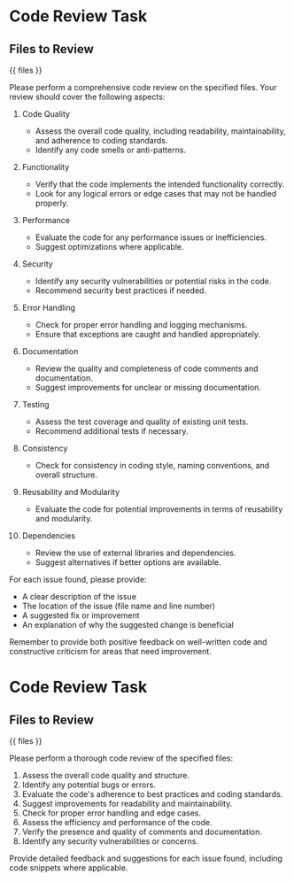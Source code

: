 # Code Review Task

## Files to Review
{{ files }}

Please perform a comprehensive code review on the specified files. Your review should cover the following aspects:

1. Code Quality
   - Assess the overall code quality, including readability, maintainability, and adherence to coding standards.
   - Identify any code smells or anti-patterns.

2. Functionality
   - Verify that the code implements the intended functionality correctly.
   - Look for any logical errors or edge cases that may not be handled properly.

3. Performance
   - Evaluate the code for any performance issues or inefficiencies.
   - Suggest optimizations where applicable.

4. Security
   - Identify any security vulnerabilities or potential risks in the code.
   - Recommend security best practices if needed.

5. Error Handling
   - Check for proper error handling and logging mechanisms.
   - Ensure that exceptions are caught and handled appropriately.

6. Documentation
   - Review the quality and completeness of code comments and documentation.
   - Suggest improvements for unclear or missing documentation.

7. Testing
   - Assess the test coverage and quality of existing unit tests.
   - Recommend additional tests if necessary.

8. Consistency
   - Check for consistency in coding style, naming conventions, and overall structure.

9. Reusability and Modularity
   - Evaluate the code for potential improvements in terms of reusability and modularity.

10. Dependencies
    - Review the use of external libraries and dependencies.
    - Suggest alternatives if better options are available.

For each issue found, please provide:
- A clear description of the issue
- The location of the issue (file name and line number)
- A suggested fix or improvement
- An explanation of why the suggested change is beneficial

Remember to provide both positive feedback on well-written code and constructive criticism for areas that need improvement.
# Code Review Task

## Files to Review
{{ files }}

Please perform a thorough code review of the specified files:

1. Assess the overall code quality and structure.
2. Identify any potential bugs or errors.
3. Evaluate the code's adherence to best practices and coding standards.
4. Suggest improvements for readability and maintainability.
5. Check for proper error handling and edge cases.
6. Assess the efficiency and performance of the code.
7. Verify the presence and quality of comments and documentation.
8. Identify any security vulnerabilities or concerns.

Provide detailed feedback and suggestions for each issue found, including code snippets where applicable.
